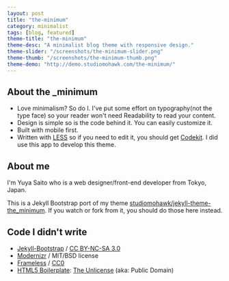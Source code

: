 ```yaml
---
layout: post
title: "the-minimum"
category: minimalist
tags: [blog, featured]
theme-title: "the-minimum"
theme-desc: "A minimalist blog theme with responsive design."
theme-slider: "/screenshots/the-minimum-slider.png"
theme-thumb: "/screenshots/the-minimum-thumb.png"
theme-demo: "http://demo.studiomohawk.com/the-minimum/"
---
```


## About the \_minimum

- Love minimalism? So do I. I've put some effort on typography(not the type face) so your reader won't need Readability to read your content.
- Design is simple so is the code behind it. You can easily customize it.
- Built with mobile first.
- Written with [LESS](http://lesscss.org/) so if you need to edit it, you should get [Codekit](http://incident57.com/codekit/). I did use this app to develop this theme.

## About me

I'm Yuya Saito who is a web designer/front-end developer from Tokyo, Japan.

This is a Jekyll Bootstrap port of my theme [studiomohawk/jekyll-theme-the_minimum](https://github.com/studiomohawk/jekyll-theme-the_minimum).
If you watch or fork from it, you should do those here instead.

## Code I didn't write

- [Jekyll-Bootstrap](http://jekyllbootstrap.com/)  / [CC BY-NC-SA 3.0](http://creativecommons.org/licenses/by-nc-sa/3.0/)
- [Modernizr](http://www.modernizr.com/) / MIT/BSD license
- [Frameless](http://framelessgrid.com/) / [CC0](http://creativecommons.org/publicdomain/zero/1.0/)
- [HTML5 Boilerplate](http://html5boilerplate.com/): [The Unlicense](http://unlicense.org) (aka: Public Domain)
